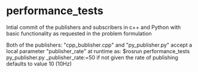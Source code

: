 # performance_tests

Intial commit of the publishers and subscribers in c++ and Python with basic functionality as requested in the problem formulation

Both of the publishers: "cpp_bublisher.cpp" and "py_publisher.py" accept a local parameter "publisher_rate" at runtime as: $rosrun performance_tests py_publisher.py _publisher_rate:=50 if not given the rate of publishing defaults to value 10 (10Hz)

